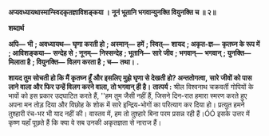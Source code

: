 **अप्यवध्यायथास्मान्स्विदकृतज्ञाविशङ्कया ।** **नूनं भूतानि भगवान्युनक्ति वियुनक्ति च ॥ २॥** 

**शब्दार्थ** 

**अपि—** **भी** **; अवध्यायथ—** **घृणा करती हो** **; अस्मान्—** **हमें** **; स्वित्—** **शायद** **; अकृत-ज्ञ—** **कृतघ्न के रूप में** **; आविशङ्कया—** **सन्देह से** **; नूनम्—** **निस्सन्देह** **; भूतानि—** **सारे जीव** **; भगवान्—** **भगवान्** **; युनक्ति—** **मिलाता है** **; वियुनक्ति—** **विलग करता है** **; च—** **तथा।** **.** 

**शायद तुम सोचती हो कि मैं कृतघ्न हूँ और इसलिए मुझे घृणा से देखती हो? अन्ततोगत्वा,** **सारे जीवों को पास लाने वाला और फिर उन्हें विलग करने वाला, तो भगवान् ही है।** **तात्पर्य :** श्रील विश्वनाथ चक्रवर्ती गोपियों के भावों को इस प्रकार उद्घाटित करते हैं, ''हम तुम जैसी नहीं हैं, जिसने दिन-रात हमारा स्मरण करते हुए अपना मन तोड़ दिया और विछोह के शोक में सारे इन्द्रिय-भोगों का परित्याग कर दिया हो। प्रत्युत हमने तुश्हारी रंच-भर भी याद नहीं की। वास्तव में, हम तो तुश्हारे बिना परम प्रसन्न रही हैं।ÓÓ इसके उत्तर में कृष्ण यहाँ पूछते हैं कि क्या वे सब उनकी अकृतज्ञता से नाराज हैं।  